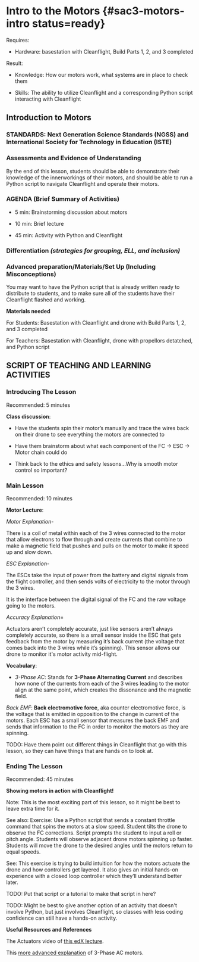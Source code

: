 # Intro to the Motors {#sac3-motors-intro status=ready}

<div class='requirements' markdown='1'>

Requires: 

- Hardware: basestation with Cleanflight, Build Parts 1, 2, and 3 completed

Result: 

- Knowledge: How our motors work, what systems are in place to check them 

- Skills: The ability to utilize Cleanflight and a corresponding Python script interacting with Cleanflight 

</div>

## Introduction to Motors 


### STANDARDS: Next Generation Science Standards (NGSS) and International Society for Technology in Education (ISTE)



### Assessments and Evidence of Understanding

By the end of this lesson, students should be able to demonstrate their knowledge of the innerworkings of their motors, and should be able to run a Python script to navigate Cleanflight and operate their motors. 


### AGENDA (Brief Summary of Activities)

- 5 min: Brainstorming discussion about motors

- 10 min: Brief lecture

- 45 min: Activity with Python and Cleanflight 


### Differentiation _(strategies for grouping, ELL, and inclusion)_


### Advanced preparation/Materials/Set Up (Including Misconceptions)

You may want to have the Python script that is already written ready to distribute to students, and to make sure all of the students have their Cleanflight flashed and working. 

**Materials needed**

For Students: Basestation with Cleanflight and drone with Build Parts 1, 2, and 3 completed

For Teachers: Basestation with Cleanflight, drone with propellors detatched, and Python script 


## SCRIPT OF TEACHING AND LEARNING ACTIVITIES


### Introducing The Lesson

Recommended: 5 minutes 

**Class discussion**: 

- Have the students spin their motor’s manually and trace the wires back on their drone to see everything the motors are connected to

- Have them brainstorm about what each component of the FC -> ESC -> Motor chain could do 

- Think back to the ethics and safety lessons...Why is smooth motor control so important? 



### Main Lesson

Recommended: 10 minutes

**Motor Lecture**: 

_Motor Explanation_-

There is a coil of metal within each of the 3 wires connected to the motor that allow electrons to flow through and create currents that combine to make a magnetic field that pushes and pulls on the motor to make it speed up and slow down. 

_ESC Explanation_-

The ESCs take the input of power from the battery and digital signals from the flight controller, and then sends volts of electricity to the motor through the 3 wires. 

It is the interface between the digital signal of the FC and the raw voltage going to the motors. 

_Accuracy Explanation_=

Actuators aren’t completely accurate, just like sensors aren’t always completely accurate, so there is a small sensor inside the ESC that gets feedback from the motor by measuring it’s back current (the voltage that comes back into the 3 wires while it’s spinning). This sensor allows our drone to monitor it's motor activity mid-flight. 

<div class='requirements' markdown='1'>

**Vocabulary**: 

- _3-Phase AC_: Stands for **3-Phase Alternating Current** and describes how none of the currents from each of the 3 wires leading to the motor align at the same point, which creates the dissonance and the magnetic field. 

_Back EMF_: **Back electromotive force**, aka counter electromotive force, is the voltage that is emitted in opposition to the change in current of the motors. Each ESC has a small sensor that measures the back EMF and sends that information to the FC in order to monitor the motors as they are spinning. 


<!-- These explanations can probably all be transfered to the student book-->

TODO: Have them point out different things in Cleanflight that go with this lesson, so they can have things that are hands on to look at.  


### Ending The Lesson

Recommended: 45 minutes 

**Showing motors in action with Cleanflight!** 

Note: This is the most exciting part of this lesson, so it might be best to leave extra time for it. 

See also: Exercise: Use a Python script that sends a constant throttle command that spins the motors at a slow speed. Student tilts the drone to observe the FC corrections. Script prompts the student to input a roll or pitch angle. Students will observe adjacent drone motors spinning up faster. Students will move the drone to the desired angles until the motors return to equal speeds.  

See: This exercise is trying to build intuition for how the motors actuate the drone and how controllers get layered. It also gives an initial hands-on experience with a closed loop controller which they’ll understand better later. 

TODO: Put that script or a tutorial to make that script in here? 

TODO: Might be best to give another option of an activity that doesn't involve Python, but just involves Cleanflight, so classes with less coding confidence can still have a hands-on activity. 


**Useful Resources and References**

The Actuators video of [this edX lecture](https://studio.edge.edx.org/container/block-v1:Brown+CSCI1951-R+2020_summer+type@vertical+block@bdea8a9b9fa0429b943bc371afaf185e). 

This [more advanced explanation](https://www.kebamerica.com/blog/how-a-3-phase-ac-induction-motor-works/) of 3-Phase AC motors. 